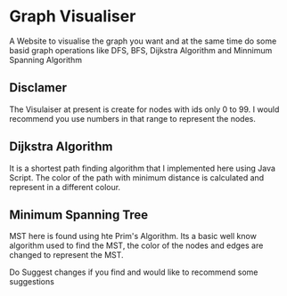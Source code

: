 # Graph Visualiser

A Website to visualise the graph you want and at the same time do some basid graph operations like DFS, BFS, Dijkstra Algorithm and Minnimum Spanning Algorithm

## Disclamer
The Visulaiser at present is create for nodes with ids only 0 to 99. I would recommend you use numbers in that range to represent the nodes.

## Dijkstra Algorithm 
It is a shortest path finding algorithm that I implemented here using Java Script. The color of the path with minimum distance is calculated and represent in a different colour.

## Minimum Spanning Tree
MST here is found using hte Prim's Algorithm. Its a basic well know algorithm used to find the MST, the color of the nodes and edges are changed to represent the MST.

Do Suggest changes if you find and would like to recommend some suggestions

